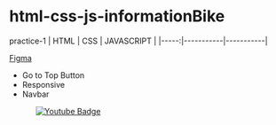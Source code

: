 # html-css-js-informationBike
practice-1
| HTML | CSS | JAVASCRIPT     |
|-----:|-----------|-----------|

[Figma](https://www.figma.com/file/GTFWngiz1jEoFlU6yXqwEI/practice-html-css-js-%2F-informationBike?type=design&node-id=0%3A1&t=nKWsgcNWM44KRX4d-1)

<ul>
  <li> Go to Top Button</li>
  <li> Responsive </li>
  <li> Navbar </li>
<ul/>  
  
 <a href="">
    <img src="![image](https://github.com/Earfi/html-css-js-informationBike/assets/129359335/0aa966f1-b6af-415f-9031-ae68fcae1086)" alt="Youtube Badge" />
  </a>

